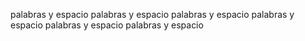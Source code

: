 palabras y espacio
palabras y espacio
palabras y espacio
palabras y espacio
palabras y espacio
palabras y espacio